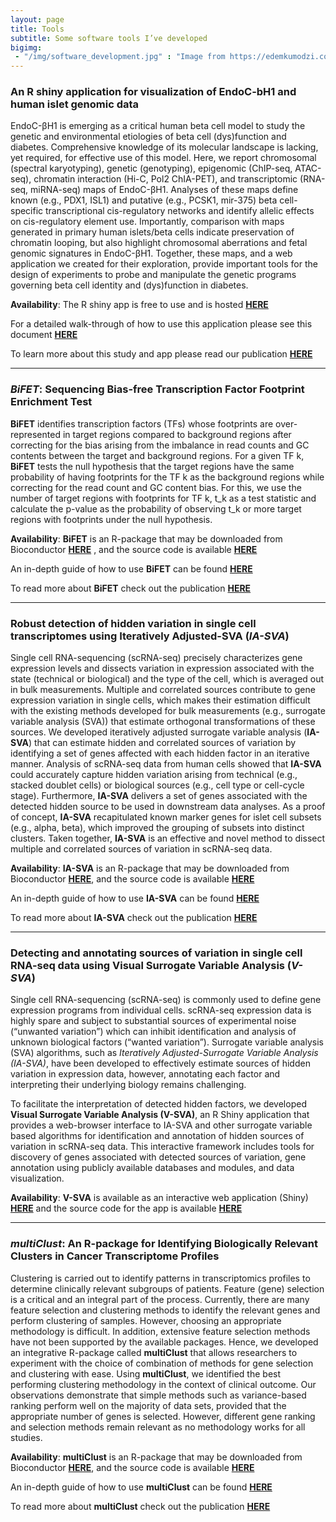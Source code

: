 ```yaml
---
layout: page
title: Tools
subtitle: Some software tools I’ve developed
bigimg: 
 - "/img/software_development.jpg" : "Image from https://edemkumodzi.com/"
---
```


### An R shiny application for visualization of EndoC-bH1 and human islet genomic data

EndoC-βH1 is emerging as a critical human beta cell model to study the genetic and environmental etiologies of beta cell (dys)function and diabetes. Comprehensive knowledge of its molecular landscape is lacking, yet required, for effective use of this model. Here, we report chromosomal (spectral karyotyping), genetic (genotyping), epigenomic (ChIP-seq, ATAC-seq), chromatin interaction (Hi-C, Pol2 ChIA-PET), and transcriptomic (RNA-seq, miRNA-seq) maps of EndoC-βH1. Analyses of these maps define known (e.g., PDX1, ISL1) and putative (e.g., PCSK1, mir-375) beta cell-specific transcriptional cis-regulatory networks and identify allelic effects on cis-regulatory element use. Importantly, comparison with maps generated in primary human islets/beta cells indicate preservation of chromatin looping, but also highlight chromosomal aberrations and fetal genomic signatures in EndoC-βH1. Together, these maps, and a web application we created for their exploration, provide important tools for the design of experiments to probe and manipulate the genetic programs governing beta cell identity and (dys)function in diabetes.

**Availability**: The R shiny app is free to use and is hosted [**HERE**](https://shinyapps.jax.org/endoc-islet-multi-omics/)

For a detailed walk-through of how to use this application please see this document [**HERE**](https://github.com/nlawlor/Multiomic_Browser/blob/master/Data/EndoC_Islet_Omics_Shiny_App_Manual.docx)

To learn more about this study and app please read our publication [**HERE**](https://www.cell.com/cell-reports/fulltext/S2211-1247(18)32043-6)

***

### _BiFET_: Sequencing Bias-free Transcription Factor Footprint Enrichment Test

**BiFET** identifies transcription factors (TFs) whose footprints are over-represented in target regions compared to background regions after correcting for the bias arising from the imbalance in read counts and GC contents between the target and background regions. For a given TF k, **BiFET** tests the null hypothesis that the target regions have the same probability of having footprints for the TF k as the background regions while correcting for the read count and GC content bias. For this, we use the number of target regions with footprints for TF k, t_k as a test statistic and calculate the p-value as the probability of observing t_k or more target regions with footprints under the null hypothesis.

**Availability**: **BiFET** is an R-package that may be downloaded from Bioconductor [**HERE**](https://bioconductor.org/packages/release/bioc/html/BiFET.html) , and the source code is available [**HERE**](https://github.com/UcarLab/BiFET)

An in-depth guide of how to use **BiFET** can be found [**HERE**](https://bioconductor.org/packages/release/bioc/vignettes/BiFET/inst/doc/BiFET.html)

To read more about **BiFET** check out the publication [**HERE**](https://academic.oup.com/nar/advance-article/doi/10.1093/nar/gky1117/5181443)

***

### Robust detection of hidden variation in single cell transcriptomes using Iteratively Adjusted-SVA (_IA-SVA_)

Single cell RNA-sequencing (scRNA-seq) precisely characterizes gene expression levels and dissects variation in expression associated with the state (technical or biological) and the type of the cell, which is averaged out in bulk measurements. Multiple and correlated sources contribute to gene expression variation in single cells, which makes their estimation difficult with the existing methods developed for bulk measurements (e.g., surrogate variable analysis (SVA)) that estimate orthogonal transformations of these sources. We developed iteratively adjusted surrogate variable analysis (**IA-SVA**) that can estimate hidden and correlated sources of variation by identifying a set of genes affected with each hidden factor in an iterative manner. Analysis of scRNA-seq data from human cells showed that **IA-SVA** could accurately capture hidden variation arising from technical (e.g., stacked doublet cells) or biological sources (e.g., cell type or cell-cycle stage). Furthermore, **IA-SVA** delivers a set of genes associated with the detected hidden source to be used in downstream data analyses. As a proof of concept, **IA-SVA** recapitulated known marker genes for islet cell subsets (e.g., alpha, beta), which improved the grouping of subsets into distinct clusters. Taken together, **IA-SVA** is an effective and novel method to dissect multiple and correlated sources of variation in scRNA-seq data.

**Availability**: **IA-SVA** is an R-package that may be downloaded from Bioconductor [**HERE**](https://www.bioconductor.org/packages/devel/bioc/html/iasva.html), and the source code is available [**HERE**](https://github.com/UcarLab/iasva)

An in-depth guide of how to use **IA-SVA** can be found [**HERE**](https://www.bioconductor.org/packages/devel/bioc/vignettes/iasva/inst/doc/detecting_hidden_heterogeneity_iasvaV0.95.html)

To read more about **IA-SVA** check out the publication [**HERE**](https://www.nature.com/articles/s41598-018-35365-9)

***

### Detecting and annotating sources of variation in single cell RNA-seq data using Visual Surrogate Variable Analysis (_V-SVA_)

Single cell RNA-sequencing (scRNA-seq) is commonly used to define gene expression programs from individual cells. scRNA-seq expression data is highly spare and subject to substantial sources of experimental noise (“unwanted variation”) which can inhibit identification and analysis of unknown biological factors (“wanted variation”). Surrogate variable analysis (SVA) algorithms, such as _Iteratively Adjusted-Surrogate Variable Analysis (IA-SVA)_, have been developed to effectively estimate sources of hidden variation in expression data, however, annotating each factor and interpreting their underlying biology remains challenging.

To facilitate the interpretation of detected hidden factors, we developed **Visual Surrogate Variable Analysis (V-SVA)**, an R Shiny application that provides a web-browser interface to IA-SVA and other surrogate variable based algorithms for identification and annotation of hidden sources of variation in scRNA-seq data. This interactive framework includes tools for discovery of genes associated with detected sources of variation, gene annotation using publicly available databases and modules, and data visualization.

**Availability**: **V-SVA** is available as an interactive web application (Shiny) [**HERE**](https://nlawlor.shinyapps.io/VSVA/) and the source code for the app is available [**HERE**](https://github.com/nlawlor/V-SVA)

***

### _multiClust_:  An R-package for Identifying Biologically Relevant Clusters in Cancer Transcriptome Profiles

Clustering is carried out to identify patterns in transcriptomics profiles to determine clinically relevant subgroups of patients. Feature (gene) selection is a critical and an integral part of the process. Currently, there are many feature selection and clustering methods to identify the relevant genes and perform clustering of samples. However, choosing an appropriate methodology is difficult. In addition, extensive feature selection methods have not been supported by the available packages. Hence, we developed an integrative R-package called **multiClust** that allows researchers to experiment with the choice of combination of methods for gene selection and clustering with ease. Using **multiClust**, we identified the best performing clustering methodology in the context of clinical outcome. Our observations demonstrate that simple methods such as variance-based ranking perform well on the majority of data sets, provided that the appropriate number of genes is selected. However, different gene ranking and selection methods remain relevant as no methodology works for all studies.

**Availability**: **multiClust** is an R-package that may be downloaded from Bioconductor [**HERE**](https://www.bioconductor.org/packages/release/bioc/html/multiClust.html), and the source code is available [**HERE**](https://github.com/nlawlor/multiClust)

An in-depth guide of how to use **multiClust** can be found [**HERE**](https://www.bioconductor.org/packages/release/bioc/vignettes/multiClust/inst/doc/multiClust.html)

To read more about **multiClust** check out the publication [**HERE**](http://journals.sagepub.com/doi/abs/10.4137/CIN.S38000)
